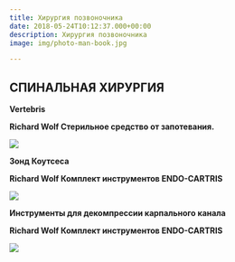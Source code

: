 ```yaml
---
title: Хирургия позвоночника
date: 2018-05-24T10:12:37.000+00:00
description: Хирургия позвоночника
image: img/photo-man-book.jpg

---
```

## СПИНАЛЬНАЯ ХИРУРГИЯ

**Vertebris**

**Richard Wolf Стерильное средство от запотевания.**

**![](/uploads/ochistka_rw-002.jpg)**

**Зонд Коутсеса**

**Richard Wolf Комплект инструментов ENDO-CARTRIS**

**![](/uploads/zond_koutessa.jpg)**

**Инструменты для декомпрессии карпального канала**

**Richard Wolf Комплект инструментов ENDO-CARTRIS**

**![](/uploads/endo-kartris_panoview_plus.jpg)**